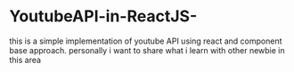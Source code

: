 # YoutubeAPI-in-ReactJS-
this is a simple implementation of youtube API using react and component base approach. personally i want to share what i learn with other newbie in this area
